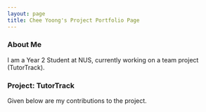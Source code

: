 ```yaml
---
layout: page
title: Chee Yoong's Project Portfolio Page
---
```


### About Me

I am a Year 2 Student at NUS, currently working on a team project (TutorTrack).

### Project: TutorTrack

Given below are my contributions to the project.
